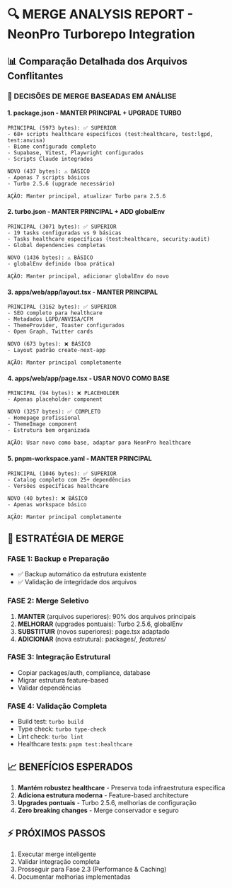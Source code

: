 # 🔍 MERGE ANALYSIS REPORT - NeonPro Turborepo Integration

## 📊 Comparação Detalhada dos Arquivos Conflitantes

### 🎯 DECISÕES DE MERGE BASEADAS EM ANÁLISE

#### 1. **package.json** - MANTER PRINCIPAL + UPGRADE TURBO
```
PRINCIPAL (5973 bytes): ✅ SUPERIOR
- 68+ scripts healthcare específicos (test:healthcare, test:lgpd, test:anvisa)
- Biome configurado completo
- Supabase, Vitest, Playwright configurados
- Scripts Claude integrados

NOVO (437 bytes): ⚠️ BÁSICO
- Apenas 7 scripts básicos
- Turbo 2.5.6 (upgrade necessário)

AÇÃO: Manter principal, atualizar Turbo para 2.5.6
```

#### 2. **turbo.json** - MANTER PRINCIPAL + ADD globalEnv
```
PRINCIPAL (3071 bytes): ✅ SUPERIOR
- 19 tasks configuradas vs 9 básicas
- Tasks healthcare específicas (test:healthcare, security:audit)
- Global dependencies completas

NOVO (1436 bytes): ⚠️ BÁSICO
- globalEnv definido (boa prática)

AÇÃO: Manter principal, adicionar globalEnv do novo
```

#### 3. **apps/web/app/layout.tsx** - MANTER PRINCIPAL
```
PRINCIPAL (3162 bytes): ✅ SUPERIOR
- SEO completo para healthcare
- Metadados LGPD/ANVISA/CFM
- ThemeProvider, Toaster configurados
- Open Graph, Twitter cards

NOVO (673 bytes): ❌ BÁSICO
- Layout padrão create-next-app

AÇÃO: Manter principal completamente
```

#### 4. **apps/web/app/page.tsx** - USAR NOVO COMO BASE
```
PRINCIPAL (94 bytes): ❌ PLACEHOLDER
- Apenas placeholder component

NOVO (3257 bytes): ✅ COMPLETO
- Homepage profissional
- ThemeImage component
- Estrutura bem organizada

AÇÃO: Usar novo como base, adaptar para NeonPro healthcare
```

#### 5. **pnpm-workspace.yaml** - MANTER PRINCIPAL
```
PRINCIPAL (1046 bytes): ✅ SUPERIOR
- Catalog completo com 25+ dependências
- Versões específicas healthcare

NOVO (40 bytes): ❌ BÁSICO
- Apenas workspace básico

AÇÃO: Manter principal completamente
```

## 🎯 ESTRATÉGIA DE MERGE

### FASE 1: Backup e Preparação
- ✅ Backup automático da estrutura existente
- ✅ Validação de integridade dos arquivos

### FASE 2: Merge Seletivo
1. **MANTER** (arquivos superiores): 90% dos arquivos principais
2. **MELHORAR** (upgrades pontuais): Turbo 2.5.6, globalEnv
3. **SUBSTITUIR** (novos superiores): page.tsx adaptado
4. **ADICIONAR** (nova estrutura): packages/*, features/*

### FASE 3: Integração Estrutural
- Copiar packages/auth, compliance, database
- Migrar estrutura feature-based
- Validar dependências

### FASE 4: Validação Completa
- Build test: `turbo build`
- Type check: `turbo type-check`
- Lint check: `turbo lint`
- Healthcare tests: `pnpm test:healthcare`

## 📈 BENEFÍCIOS ESPERADOS

1. **Mantém robustez healthcare** - Preserva toda infraestrutura específica
2. **Adiciona estrutura moderna** - Feature-based architecture
3. **Upgrades pontuais** - Turbo 2.5.6, melhorias de configuração
4. **Zero breaking changes** - Merge conservador e seguro

## ⚡ PRÓXIMOS PASSOS

1. Executar merge inteligente
2. Validar integração completa
3. Prosseguir para Fase 2.3 (Performance & Caching)
4. Documentar melhorias implementadas